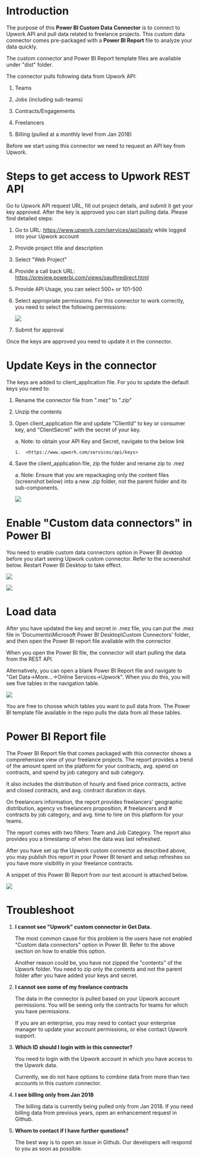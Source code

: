 Introduction
============

The purpose of this **Power BI Custom Data Connector** is to connect to Upwork API and
pull data related to freelance projects. This custom data connector comes pre-packaged with a **Power BI Report** file to analyze your data quickly.

The custom connector and Power BI Report template files are available under "dist" folder.

The connector pulls following data from Upwork API:

1.  Teams

2.  Jobs (including sub-teams)

3.  Contracts/Engagements

4.  Freelancers

5.  Billing (pulled at a monthly level from Jan 2018)

Before we start using this connector we need to request an API key from
Upwork.

Steps to get access to Upwork REST API
======================================

Go to Upwork API request URL, fill out project details, and submit it
get your key approved. After the key is approved you can start pulling
data. Please find detailed steps:

1.  Go to URL: <https://www.upwork.com/services/api/apply> while logged
    into your Upwork account

2.  Provide project title and description

3.  Select "Web Project"

4.  Provide a call back URL:
    <https://preview.powerbi.com/views/oauthredirect.html>

5.  Provide API Usage, you can select 500+ or 101-500

6.  Select appropriate permissions. For this connector to work
    correctly, you need to select the following permissions:

    ![](docs/img/permissions.png)

7.  Submit for approval

Once the keys are approved you need to update it in the connector.

Update Keys in the connector
==============================

The keys are added to client\_application file. For you to update the
default keys you need to:

1.  Rename the connector file from ".mez" to ".zip"

2.  Unzip the contents

3.  Open client\_application file and update "ClientId" to key or
    consumer key, and "ClientSecret" with the secret of your key.

    a.  Note: to obtain your API Key and Secret, navigate to the below
        link

        i.  <https://www.upwork.com/services/api/keys>

4.  Save the client\_application file, zip the folder and rename zip to
    .mez

    a.  Note: Ensure that you are repackaging only the content files
        (screenshot below) into a new .zip folder, not the parent folder
        and its sub-components.

    ![](docs/img/zipcontents.png)
        
Enable "Custom data connectors" in Power BI
=========================

You need to enable custom data connectors option in Power BI desktop before you start seeing Upwork custom connector. Refer to the screenshot below. Restart Power BI Desktop to take
effect. 

![](docs/img/options.png)

![](docs/img/enablecustomconnector.png)

Load data
=========

After you have updated the key and secret in .mez file, you can put the
.mez file in 'Documents\\Microsoft Power BI Desktop\\Custom Connectors'
folder, and then open the Power BI report file available with the connector.

When you open the Power BI file, the connector will start pulling the data from the
REST API. 

Alternatively, you can open a blank Power BI Report file and navigate to "Get Data-\>More...-\>Online Services-\>Upwork".
When you do this, you will see five tables in the navigation table.

![](docs/img/navigationtable.png)

You are free to choose which tables you want to pull data from. The
Power BI template file available in the repo pulls the data from all
these tables. 

Power BI Report file
=========
The Power BI Report file that comes packaged with this connector shows a comprehensive view of your freelance projects. The report provides a trend of the amount spent on the platform for your contracts, avg. spend on contracts, and spend by job category and sub category.

It also includes the distribution of hourly and fixed price contracts, active and closed contracts, and avg. contract duration in days.

On freelancers information, the report provides freelancers' geographic distribution, agency vs freelancers proposition, # freelancers and # contracts by job category, and avg. time to hire on this platform for your teams.

The report comes with two filters: Team and Job Category. The report also provides you a timestamp of when the data was last refreshed.

After you have set up the Upwork custom connector as described above, you may publish this report in your Power BI tenant and setup refreshes so you have more visibility in your freelance contracts.

A snippet of this Power BI Report from our test account is attached below.

![](docs/img/upworkpowerbireport.png)

Troubleshoot
=========
1. **I cannot see "Upwork" custom connector in Get Data.**

    The most common cause for this problem is the users have not enabled "Custom data connectors" option in Power BI. Refer to the above section on how to enable this option.
    
    Another reason could be, you have not zipped the "contents" of the Upwork folder. You need to zip only the contents and not the parent folder after you have added your keys and secret.

2. **I cannot see some of my freelance contracts**

    The data in the connector is pulled based on your Upwork account permissions. You will be seeing only the contracts for teams for which you have permissions.

    If you are an enterprise, you may need to contact your enterprise manager to update your account permissions, or else contact Upwork support.

3. **Which ID should I login with in this connector?**

    You need to login with the Upwork account in which you have access to the Upwork data. 

    Currently, we do not have options to combine data from more than two accounts in this custom connector.

4. **I see billing only from Jan 2018**

    The billing data is currently being pulled only from Jan 2018. If you need billing data from previous years, open an enhancement request in Github. 

5. **Whom to contact if I have further questions?**

    The best way is to open an issue in Github. Our developers will respond to you as soon as possible.